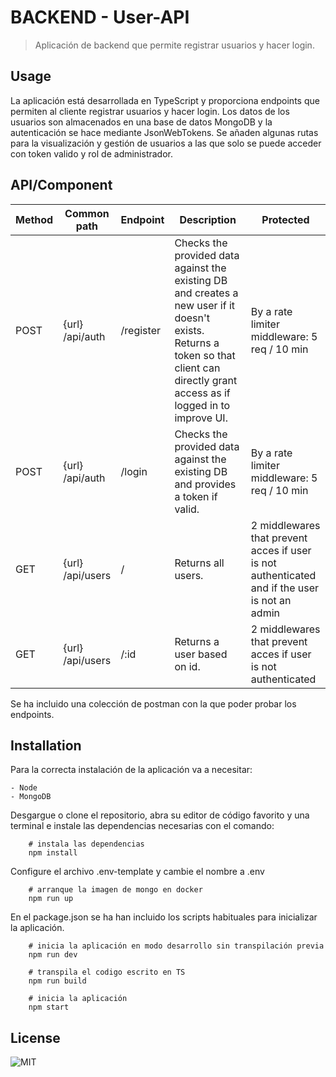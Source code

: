 # BACKEND - User-API

> Aplicación de backend que permite registrar usuarios y hacer login.

## Usage
La aplicación está desarrollada en TypeScript y proporciona endpoints que permiten al cliente registrar usuarios y hacer login. Los datos de los usuarios son almacenados en una base de datos MongoDB y la autenticación se hace mediante JsonWebTokens.
Se añaden algunas rutas para la visualización y gestión de usuarios a las que solo se puede acceder con token valido y rol de administrador.


## API/Component

| Method |Common path| Endpoint | Description |Protected|
| ------ | ----------| -------- | ----------- |---------|
| POST   | {url} /api/auth | /register  | Checks the provided data against the existing DB and creates a new user if it doesn't exists. Returns a token so that client can directly grant access as if logged in to improve UI.  | By a rate limiter middleware: 5 req / 10 min |
| POST   | {url} /api/auth | /login   | Checks the provided data against the existing DB and provides a token if valid.|  By a rate limiter middleware: 5 req / 10 min |
|GET|{url} /api/users|/|Returns all users.| 2 middlewares that prevent acces if user is not authenticated and if the user is not an admin|
|GET|{url} /api/users|/:id|Returns a user based on id. | 2 middlewares that prevent acces if user is not authenticated|


Se ha incluido una colección de postman con la que poder probar los endpoints.

## Installation
Para la correcta instalación de la aplicación va a necesitar:
    
    - Node
    - MongoDB


Desgargue o clone el repositorio, abra su editor de código favorito y una terminal e instale las dependencias necesarias con el comando:
```shell
    # instala las dependencias
    npm install
```
Configure el archivo .env-template y cambie el nombre a .env

```shell
    # arranque la imagen de mongo en docker
    npm run up
```


En el package.json se ha han incluido los scripts habituales para inicializar la aplicación.

```shell
    # inicia la aplicación en modo desarrollo sin transpilación previa
    npm run dev
```
```shell
    # transpila el codigo escrito en TS
    npm run build
```
```shell
    # inicia la aplicación
    npm start
```

## License 
![MIT](https://img.shields.io/npm/l/express)